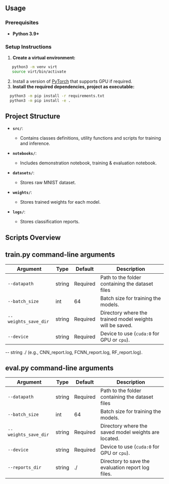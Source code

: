 ## Usage

### Prerequisites
- **Python 3.9+**

### Setup Instructions
1. **Create a virtual environment:**
```bash
   python3 -m venv virt
   source virt/bin/activate
```

2. Install a version of [PyTorch](https://pytorch.org/get-started/locally/) that supports GPU if required.
3. **Install the required dependencies, project as executable:**
```bash
  python3 -m pip install -r requirements.txt
  python3 -m pip install -e .
```

## Project Structure

- **`src/`**:
  - Contains classes definitions, utility functions and scripts for training and inference.

- **`notebooks/`**:
  - Includes demonstration notebook, training & evaluation notebook.

- **`datasets/`**:
  - Stores raw MNIST dataset.

- **`weights/`**:
  - Stores trained weights for each model.

- **`logs/`**:
  - Stores classification reports.

## Scripts Overview

## train.py command-line arguments
| Argument             | Type   | Default       | Description                                               |
|----------------------|--------|---------------|-----------------------------------------------------------|
| `--datapath`         | string | Required      | Path to the folder containing the dataset files           |
| `--batch_size`       | int    | 64            | Batch size for training the models.                       |
| `--weights_save_dir` | string | Required      | Directory where the trained model weights will be saved.  |
| `--device`           | string | Required      | Device to use (`cuda:0` for GPU or `cpu`).                |
--	string	./	 (e.g., CNN_report.log, FCNN_report.log, RF_report.log).

## eval.py command-line arguments
| Argument             | Type   | Default       | Description                                               |
|----------------------|--------|---------------|-----------------------------------------------------------|
| `--datapath`         | string | Required      | Path to the folder containing the dataset files           |
| `--batch_size`       | int    | 64            | Batch size for training the models.                       |
| `--weights_save_dir` | string | Required      | Directory where the saved model weights are located.      |
| `--device`           | string | Required      | Device to use (`cuda:0` for GPU or `cpu`).                |
| `--reports_dir`      | string | ./            | Directory to save the evaluation report log files.        |

